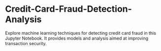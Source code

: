 # Credit-Card-Fraud-Detection-Analysis
Explore machine learning techniques for detecting credit card fraud in this Jupyter Notebook. It provides models and analysis aimed at improving transaction security.
